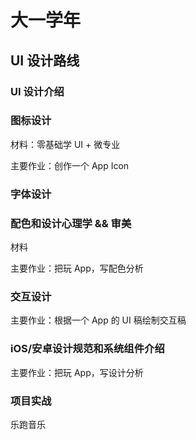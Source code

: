 # 大一学年

## UI 设计路线

### UI 设计介绍

### 图标设计

材料：零基础学 UI + 微专业

主要作业：创作一个 App Icon

### 字体设计

### 配色和设计心理学 && 审美

材料

主要作业：把玩 App，写配色分析

### 交互设计

主要作业：根据一个 App 的 UI 稿绘制交互稿

### iOS/安卓设计规范和系统组件介绍

主要作业：把玩 App，写设计分析

### 项目实战

乐跑音乐
